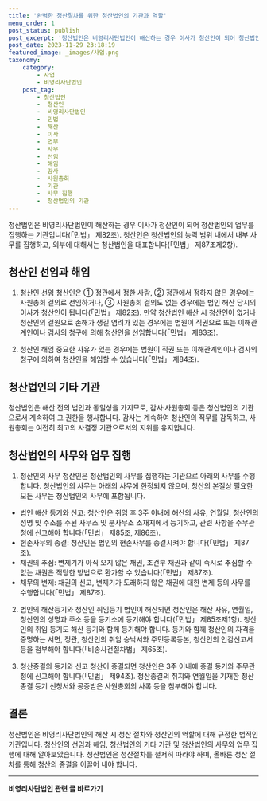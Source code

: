 ```yaml
---
title: '완벽한 청산절차를 위한 청산법인의 기관과 역할'
menu_order: 1
post_status: publish
post_excerpt: '청산법인은 비영리사단법인이 해산하는 경우 이사가 청산인이 되어 청산법인의 업무를 집행하는 기관입니다  민법  제82조 . 청산인은 청산법인의 능력 범위 내에서 내부 사무를 집행하고, 외부에 대해서는 청산법인을 대표합니다  민법  제87조제2항 .'
post_date: 2023-11-29 23:18:19
featured_image: _images/사업.png
taxonomy:
    category:
        - 사업
        - 비영리사단법인
    post_tag:
        - 청산법인
        -  청산인
        -  비영리사단법인
        -  민법
        -  해산
        -  이사
        -  업무
        -  사무
        -  선임
        -  해임
        -  감사
        -  사원총회
        -  기관
        -  사무 집행
        -  청산법인의 기관
---
```



청산법인은 비영리사단법인이 해산하는 경우 이사가 청산인이 되어 청산법인의 업무를 집행하는 기관입니다(「민법」 제82조). 청산인은 청산법인의 능력 범위 내에서 내부 사무를 집행하고, 외부에 대해서는 청산법인을 대표합니다(「민법」 제87조제2항).

## 청산인 선임과 해임

1. 청산인 선임
청산인은 ① 정관에서 정한 사람, ② 정관에서 정하지 않은 경우에는 사원총회 결의로 선임하거나, ③ 사원총회 결의도 없는 경우에는 법인 해산 당시의 이사가 청산인이 됩니다(「민법」 제82조).
만약 청산법인 해산 시 청산인이 없거나 청산인의 결원으로 손해가 생길 염려가 있는 경우에는 법원이 직권으로 또는 이해관계인이나 검사의 청구에 의해 청산인을 선임합니다(「민법」 제83조).

2. 청산인 해임
중요한 사유가 있는 경우에는 법원이 직권 또는 이해관계인이나 검사의 청구에 의하여 청산인을 해임할 수 있습니다(「민법」 제84조).

## 청산법인의 기타 기관

청산법인은 해산 전의 법인과 동일성을 가지므로, 감사·사원총회 등은 청산법인의 기관으로서 계속하여 그 권한을 행사합니다. 감사는 계속하여 청산인의 직무를 감독하고, 사원총회는 여전히 최고의 사결정 기관으로서의 지위를 유지합니다.

## 청산법인의 사무와 업무 집행

1. 청산인의 사무
청산인은 청산법인의 사무를 집행하는 기관으로 아래의 사무를 수행합니다. 청산법인의 사무는 아래의 사무에 한정되지 않으며, 청산의 본질상 필요한 모든 사무는 청산법인의 사무에 포함됩니다.
- 법인 해산 등기와 신고: 청산인은 취임 후 3주 이내에 해산의 사유, 연월일, 청산인의 성명 및 주소를 주된 사무소 및 분사무소 소재지에서 등기하고, 관련 사항을 주무관청에 신고해야 합니다(「민법」 제85조, 제86조).
- 현존사무의 종결: 청산인은 법인의 현존사무를 종결시켜야 합니다(「민법」 제87조).
- 채권의 추심: 변제기가 아직 오지 않은 채권, 조건부 채권과 같이 즉시로 추심할 수 없는 채권은 적당한 방법으로 환가할 수 있습니다(「민법」 제87조).
- 채무의 변제: 채권의 신고, 변제기가 도래하지 않은 채권에 대한 변제 등의 사무를 수행합니다(「민법」 제87조).

2. 법인의 해산등기와 청산인 취임등기
법인이 해산되면 청산인은 해산 사유, 연월일, 청산인의 성명과 주소 등을 등기소에 등기해야 합니다(「민법」 제85조제1항). 청산인의 취임 등기도 해산 등기와 함께 등기해야 합니다.
등기와 함께 청산인의 자격을 증명하는 서면, 정관, 청산인의 취임 승낙서와 주민등록등본, 청산인의 인감신고서 등을 첨부해야 합니다(「비송사건절차법」 제65조).

3. 청산종결의 등기와 신고
청산이 종결되면 청산인은 3주 이내에 종결 등기와 주무관청에 신고해야 합니다(「민법」 제94조). 청산종결의 취지와 연월일을 기재한 청산종결 등기 신청서와 공증받은 사원총회의 사록 등을 첨부해야 합니다.

## 결론
청산법인은 비영리사단법인의 해산 시 청산 절차와 청산인의 역할에 대해 규정한 법적인 기관입니다. 청산인의 선임과 해임, 청산법인의 기타 기관 및 청산법인의 사무와 업무 집행에 대해 알아보았습니다. 청산법인은 청산절차를 철저히 따라야 하며, 올바른 청산 절차를 통해 청산의 종결을 이끌어 내야 합니다.
<!-- wp:separator -->
<hr class="wp-block-separator has-alpha-channel-opacity"/>
<!-- /wp:separator -->

<!-- wp:group {"backgroundColor":"base","layout":{"type":"constrained"}} -->
<div class="wp-block-group has-base-background-color has-background"><!-- wp:paragraph {"align":"center","fontSize":"medium"} -->
<p class="has-text-align-center has-large-font-size"><strong>비영리사단법인 관련 글 바로가기</strong></p>
<!-- /wp:paragraph -->


<!-- wp:latest-posts
{"categories":[{"id":27276,"count":19,"description":"","link":"https://uknowlaw.com/category/%eb%b9%84%ec%98%81%eb%a6%ac%ec%82%ac%eb%8b%a8%eb%b2%95%ec%9d%b8/","name":"비영리사단법인","slug":"비영리사단법인","taxonomy":"category","parent":0,"meta":[],"_links":{"self":[{"href":"https://uknowlaw.com/wp-json/wp/v2/categories/27276"}],"collection":[{"href":"https://uknowlaw.com/wp-json/wp/v2/categories"}],"about":[{"href":"https://uknowlaw.com/wp-json/wp/v2/taxonomies/category"}],"wp:post_type":[{"href":"https://uknowlaw.com/wp-json/wp/v2/posts?categories=27276"}],"curies":[{"name":"wp","href":"https://api.w.org/{rel}","templated":true}]}}],"postsToShow":100,"excerptLength":28,"postLayout":"grid","columns":2,"featuredImageAlign":"left","featuredImageSizeSlug":"large","fontSize":"small"} /--></div>
<!-- /wp:group -->